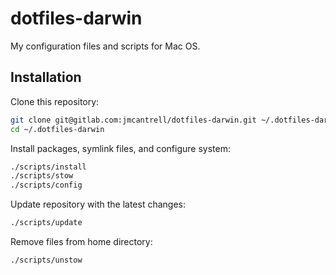 # dotfiles-darwin

My configuration files and scripts for Mac OS.

## Installation

Clone this repository:

```sh
git clone git@gitlab.com:jmcantrell/dotfiles-darwin.git ~/.dotfiles-darwin
cd ~/.dotfiles-darwin
```

Install packages, symlink files, and configure system:

```sh
./scripts/install
./scripts/stow
./scripts/config
```

Update repository with the latest changes:

```sh
./scripts/update
```

Remove files from home directory:

```sh
./scripts/unstow
```
